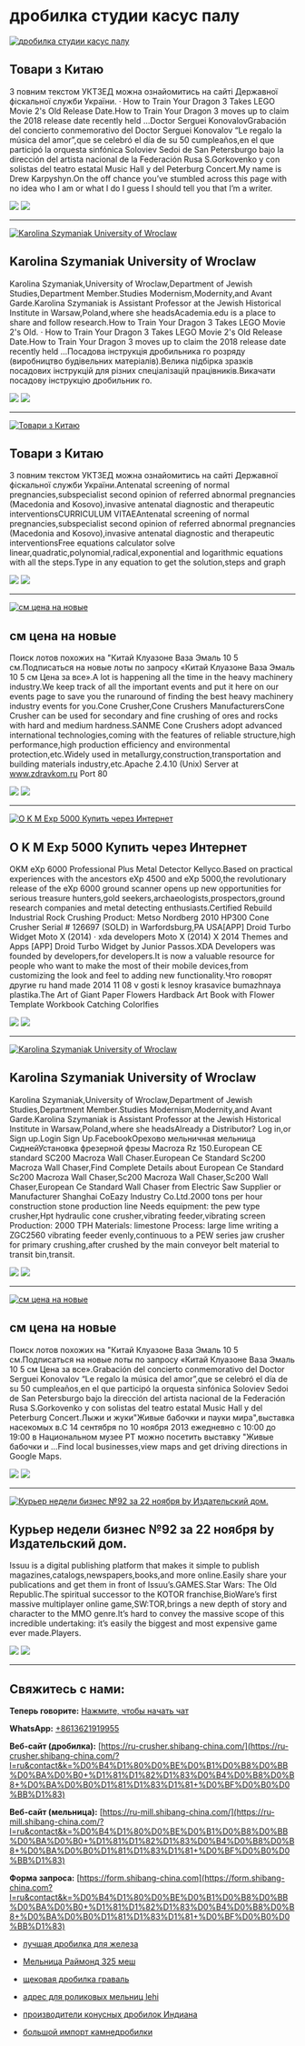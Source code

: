 # дробилка студии касус палу

<a href="https://swt.shibang-china.com/?l=ru&img&k=%D0%B4%D1%80%D0%BE%D0%B1%D0%B8%D0%BB%D0%BA%D0%B0+%D1%81%D1%82%D1%83%D0%B4%D0%B8%D0%B8+%D0%BA%D0%B0%D1%81%D1%83%D1%81+%D0%BF%D0%B0%D0%BB%D1%83" target="_blank">![дробилка студии касус палу](http://static.shibang-china.com/all-800x300/49.jpg)</a>

## Товари з Китаю
З повним текстом УКТЗЕД можна ознайомитись на сайті Державної фіскальної служби України.&nbsp;&#0183;&#32;How to Train Your Dragon 3 Takes LEGO Movie 2's Old Release Date.How to Train Your Dragon 3 moves up to claim the 2018 release date recently held …Doctor Serguei KonovalovGrabaci&#243;n del concierto conmemorativo del Doctor Serguei Konovalov “Le regalo la m&#250;sica del amor”,que se celebr&#243; el d&#237;a de su 50 cumplea&#241;os,en el que particip&#243; la orquesta sinf&#243;nica Soloviev Sedoi de San Petersburgo bajo la direcci&#243;n del artista nacional de la Federaci&#243;n Rusa S.Gorkovenko y con solistas del teatro estatal Music Hall y del Peterburg Concert.﻿﻿My name is Drew Karpyshyn.On the off chance you’ve stumbled across this page with no idea who I am or what I do I guess I should tell you that I’m a writer.


<a href="https://whatsapp.shibangsoft.com/WhatsApp.php" target="_blank" title="WhatsApp">![](http://static.shibang-china.com/icon/whatsapp.png)</a> <a href="https://swt.shibang-china.com/?l=ru&icon&k=%D0%B4%D1%80%D0%BE%D0%B1%D0%B8%D0%BB%D0%BA%D0%B0+%D1%81%D1%82%D1%83%D0%B4%D0%B8%D0%B8+%D0%BA%D0%B0%D1%81%D1%83%D1%81+%D0%BF%D0%B0%D0%BB%D1%83" target="_blank">![](http://static.shibang-china.com/icon/chat-ru.png)</a>

---

<a href="https://swt.shibang-china.com/?l=ru&img&k=%D0%B4%D1%80%D0%BE%D0%B1%D0%B8%D0%BB%D0%BA%D0%B0+%D1%81%D1%82%D1%83%D0%B4%D0%B8%D0%B8+%D0%BA%D0%B0%D1%81%D1%83%D1%81+%D0%BF%D0%B0%D0%BB%D1%83" target="_blank">![Karolina Szymaniak University of Wroclaw](http://static.shibang-china.com/all-800x300/516.jpg)</a>

## Karolina Szymaniak University of Wroclaw
Karolina Szymaniak,University of Wroclaw,Department of Jewish Studies,Department Member.Studies Modernism,Modernity,and Avant Garde.Karolina Szymaniak is Assistant Professor at the Jewish Historical Institute in Warsaw,Poland,where she headsAcademia.edu is a place to share and follow research.How to Train Your Dragon 3 Takes LEGO Movie 2's Old.&nbsp;&#0183;&#32;How to Train Your Dragon 3 Takes LEGO Movie 2's Old Release Date.How to Train Your Dragon 3 moves up to claim the 2018 release date recently held …Посадова інструкція дробильника го розряду (виробництво будівельних матеріалів).Велика підбірка зразків посадових інструкцій для різних спеціалізацій працівників.Викачати посадову інструкцію дробильник го.


<a href="https://whatsapp.shibangsoft.com/WhatsApp.php" target="_blank" title="WhatsApp">![](http://static.shibang-china.com/icon/whatsapp.png)</a> <a href="https://swt.shibang-china.com/?l=ru&icon&k=%D0%B4%D1%80%D0%BE%D0%B1%D0%B8%D0%BB%D0%BA%D0%B0+%D1%81%D1%82%D1%83%D0%B4%D0%B8%D0%B8+%D0%BA%D0%B0%D1%81%D1%83%D1%81+%D0%BF%D0%B0%D0%BB%D1%83" target="_blank">![](http://static.shibang-china.com/icon/chat-ru.png)</a>

---

<a href="https://swt.shibang-china.com/?l=ru&img&k=%D0%B4%D1%80%D0%BE%D0%B1%D0%B8%D0%BB%D0%BA%D0%B0+%D1%81%D1%82%D1%83%D0%B4%D0%B8%D0%B8+%D0%BA%D0%B0%D1%81%D1%83%D1%81+%D0%BF%D0%B0%D0%BB%D1%83" target="_blank">![Товари з Китаю](http://static.shibang-china.com/all-800x300/1479.jpg)</a>

## Товари з Китаю
З повним текстом УКТЗЕД можна ознайомитись на сайті Державної фіскальної служби України.Antenatal screening of normal pregnancies,subspecialist second opinion of referred abnormal pregnancies (Macedonia and Kosovo),invasive antenatal diagnostic and therapeutic interventionsCURRICULUM VITAEAntenatal screening of normal pregnancies,subspecialist second opinion of referred abnormal pregnancies (Macedonia and Kosovo),invasive antenatal diagnostic and therapeutic interventionsFree equations calculator solve linear,quadratic,polynomial,radical,exponential and logarithmic equations with all the steps.Type in any equation to get the solution,steps and graph


<a href="https://whatsapp.shibangsoft.com/WhatsApp.php" target="_blank" title="WhatsApp">![](http://static.shibang-china.com/icon/whatsapp.png)</a> <a href="https://swt.shibang-china.com/?l=ru&icon&k=%D0%B4%D1%80%D0%BE%D0%B1%D0%B8%D0%BB%D0%BA%D0%B0+%D1%81%D1%82%D1%83%D0%B4%D0%B8%D0%B8+%D0%BA%D0%B0%D1%81%D1%83%D1%81+%D0%BF%D0%B0%D0%BB%D1%83" target="_blank">![](http://static.shibang-china.com/icon/chat-ru.png)</a>

---

<a href="https://swt.shibang-china.com/?l=ru&img&k=%D0%B4%D1%80%D0%BE%D0%B1%D0%B8%D0%BB%D0%BA%D0%B0+%D1%81%D1%82%D1%83%D0%B4%D0%B8%D0%B8+%D0%BA%D0%B0%D1%81%D1%83%D1%81+%D0%BF%D0%B0%D0%BB%D1%83" target="_blank">![см цена на новые](http://static.shibang-china.com/all-800x300/967.jpg)</a>

## см цена на новые
Поиск лотов похожих на &quot;Китай Клуазоне Ваза Эмаль 10 5 см.Подписаться на новые лоты по запросу &#171;Китай Клуазоне Ваза Эмаль 10 5 см Цена за все&#187;.A lot is happening all the time in the heavy machinery industry.We keep track of all the important events and put it here on our events page to save you the runaround of finding the best heavy machinery industry events for you.Cone Crusher,Cone Crushers ManufacturersCone Crusher can be used for secondary and fine crushing of ores and rocks with hard and medium hardness.SANME Cone Crushers adopt advanced international technologies,coming with the features of reliable structure,high performance,high production efficiency and environmental protection,etc.Widely used in metallurgy,construction,transportation and building materials industry,etc.Apache 2.4.10 (Unix) Server at www.zdravkom.ru Port 80


<a href="https://whatsapp.shibangsoft.com/WhatsApp.php" target="_blank" title="WhatsApp">![](http://static.shibang-china.com/icon/whatsapp.png)</a> <a href="https://swt.shibang-china.com/?l=ru&icon&k=%D0%B4%D1%80%D0%BE%D0%B1%D0%B8%D0%BB%D0%BA%D0%B0+%D1%81%D1%82%D1%83%D0%B4%D0%B8%D0%B8+%D0%BA%D0%B0%D1%81%D1%83%D1%81+%D0%BF%D0%B0%D0%BB%D1%83" target="_blank">![](http://static.shibang-china.com/icon/chat-ru.png)</a>

---

<a href="https://swt.shibang-china.com/?l=ru&img&k=%D0%B4%D1%80%D0%BE%D0%B1%D0%B8%D0%BB%D0%BA%D0%B0+%D1%81%D1%82%D1%83%D0%B4%D0%B8%D0%B8+%D0%BA%D0%B0%D1%81%D1%83%D1%81+%D0%BF%D0%B0%D0%BB%D1%83" target="_blank">![O K M Exp 5000 Купить через Интернет](http://static.shibang-china.com/all-800x300/296.jpg)</a>

## O K M Exp 5000 Купить через Интернет
OKM eXp 6000 Professional Plus Metal Detector Kellyco.Based on practical experiences with the ancestors eXp 4500 and eXp 5000,the revolutionary release of the eXp 6000 ground scanner opens up new opportunities for serious treasure hunters,gold seekers,archaeologists,prospectors,ground research companies and metal detecting enthusiasts.Certified Rebuild Industrial Rock Crushing Product: Metso Nordberg 2010 HP300 Cone Crusher Serial # 126697 (SOLD) in Warfordsburg,PA USA[APP] Droid Turbo Widget Moto X (2014)&nbsp;&#0183;&#32;xda developers Moto X (2014) X 2014 Themes and Apps [APP] Droid Turbo Widget by Junior Passos.XDA Developers was founded by developers,for developers.It is now a valuable resource for people who want to make the most of their mobile devices,from customizing the look and feel to adding new functionality.Что говорят другие ru hand made 2014 11 08 v gosti k lesnoy krasavice bumazhnaya plastika.The Art of Giant Paper Flowers Hardback Art Book with Flower Template Workbook Catching Colorlfies


<a href="https://whatsapp.shibangsoft.com/WhatsApp.php" target="_blank" title="WhatsApp">![](http://static.shibang-china.com/icon/whatsapp.png)</a> <a href="https://swt.shibang-china.com/?l=ru&icon&k=%D0%B4%D1%80%D0%BE%D0%B1%D0%B8%D0%BB%D0%BA%D0%B0+%D1%81%D1%82%D1%83%D0%B4%D0%B8%D0%B8+%D0%BA%D0%B0%D1%81%D1%83%D1%81+%D0%BF%D0%B0%D0%BB%D1%83" target="_blank">![](http://static.shibang-china.com/icon/chat-ru.png)</a>

---

<a href="https://swt.shibang-china.com/?l=ru&img&k=%D0%B4%D1%80%D0%BE%D0%B1%D0%B8%D0%BB%D0%BA%D0%B0+%D1%81%D1%82%D1%83%D0%B4%D0%B8%D0%B8+%D0%BA%D0%B0%D1%81%D1%83%D1%81+%D0%BF%D0%B0%D0%BB%D1%83" target="_blank">![Karolina Szymaniak University of Wroclaw](http://static.shibang-china.com/all-800x300/1242.jpg)</a>

## Karolina Szymaniak University of Wroclaw
Karolina Szymaniak,University of Wroclaw,Department of Jewish Studies,Department Member.Studies Modernism,Modernity,and Avant Garde.Karolina Szymaniak is Assistant Professor at the Jewish Historical Institute in Warsaw,Poland,where she headsAlready a Distributor? Log in,or Sign up.Login Sign Up.FacebookОрехово мельничная мельница СиднейУстановка фрезерной фрезы Macroza Rz 150.European CE standard SC200 Macroza Wall Chaser.European Ce Standard Sc200 Macroza Wall Chaser,Find Complete Details about European Ce Standard Sc200 Macroza Wall Chaser,Sc200 Macroza Wall Chaser,Sc200 Wall Chaser,European Ce Standard Wall Chaser from Electric Saw Supplier or Manufacturer Shanghai CoEazy Industry Co.Ltd.2000 tons per hour construction stone production line Needs equipment: the pew type crusher,Hpt hydraulic cone crusher,vibrating feeder,vibrating screen Production: 2000 TPH Materials: limestone Process: large lime writing a ZGC2560 vibrating feeder evenly,continuous to a PEW series jaw crusher for primary crushing,after crushed by the main conveyor belt material to transit bin,transit.


<a href="https://whatsapp.shibangsoft.com/WhatsApp.php" target="_blank" title="WhatsApp">![](http://static.shibang-china.com/icon/whatsapp.png)</a> <a href="https://swt.shibang-china.com/?l=ru&icon&k=%D0%B4%D1%80%D0%BE%D0%B1%D0%B8%D0%BB%D0%BA%D0%B0+%D1%81%D1%82%D1%83%D0%B4%D0%B8%D0%B8+%D0%BA%D0%B0%D1%81%D1%83%D1%81+%D0%BF%D0%B0%D0%BB%D1%83" target="_blank">![](http://static.shibang-china.com/icon/chat-ru.png)</a>

---

<a href="https://swt.shibang-china.com/?l=ru&img&k=%D0%B4%D1%80%D0%BE%D0%B1%D0%B8%D0%BB%D0%BA%D0%B0+%D1%81%D1%82%D1%83%D0%B4%D0%B8%D0%B8+%D0%BA%D0%B0%D1%81%D1%83%D1%81+%D0%BF%D0%B0%D0%BB%D1%83" target="_blank">![см цена на новые](http://static.shibang-china.com/all-800x300/1505.jpg)</a>

## см цена на новые
Поиск лотов похожих на &quot;Китай Клуазоне Ваза Эмаль 10 5 см.Подписаться на новые лоты по запросу &#171;Китай Клуазоне Ваза Эмаль 10 5 см Цена за все&#187;.Grabaci&#243;n del concierto conmemorativo del Doctor Serguei Konovalov “Le regalo la m&#250;sica del amor”,que se celebr&#243; el d&#237;a de su 50 cumplea&#241;os,en el que particip&#243; la orquesta sinf&#243;nica Soloviev Sedoi de San Petersburgo bajo la direcci&#243;n del artista nacional de la Federaci&#243;n Rusa S.Gorkovenko y con solistas del teatro estatal Music Hall y del Peterburg Concert.Лыжи и жуки&quot;Живые бабочки и пауки мира&quot;,выставка насекомых в.С 14 сентября по 10 ноября 2013 ежедневно с 10:00 до 19:00 в Национальном музее РТ можно посетить выставку &quot;Живые бабочки и …Find local businesses,view maps and get driving directions in Google Maps.


<a href="https://whatsapp.shibangsoft.com/WhatsApp.php" target="_blank" title="WhatsApp">![](http://static.shibang-china.com/icon/whatsapp.png)</a> <a href="https://swt.shibang-china.com/?l=ru&icon&k=%D0%B4%D1%80%D0%BE%D0%B1%D0%B8%D0%BB%D0%BA%D0%B0+%D1%81%D1%82%D1%83%D0%B4%D0%B8%D0%B8+%D0%BA%D0%B0%D1%81%D1%83%D1%81+%D0%BF%D0%B0%D0%BB%D1%83" target="_blank">![](http://static.shibang-china.com/icon/chat-ru.png)</a>

---

<a href="https://swt.shibang-china.com/?l=ru&img&k=%D0%B4%D1%80%D0%BE%D0%B1%D0%B8%D0%BB%D0%BA%D0%B0+%D1%81%D1%82%D1%83%D0%B4%D0%B8%D0%B8+%D0%BA%D0%B0%D1%81%D1%83%D1%81+%D0%BF%D0%B0%D0%BB%D1%83" target="_blank">![Курьер недели бизнес №92 за 22 ноября by Издательский дом.](http://static.shibang-china.com/all-800x300/59.jpg)</a>

## Курьер недели бизнес №92 за 22 ноября by Издательский дом.
Issuu is a digital publishing platform that makes it simple to publish magazines,catalogs,newspapers,books,and more online.Easily share your publications and get them in front of Issuu’s.GAMES.Star Wars: The Old Republic.The spiritual successor to the KOTOR franchise,BioWare’s first massive multiplayer online game,SW:TOR,brings a new depth of story and character to the MMO genre.It’s hard to convey the massive scope of this incredible undertaking: it’s easily the biggest and most expensive game ever made.Players.

<a href="https://whatsapp.shibangsoft.com/WhatsApp.php" target="_blank" title="WhatsApp">![](http://static.shibang-china.com/icon/whatsapp.png)</a> <a href="https://swt.shibang-china.com/?l=ru&icon&k=%D0%B4%D1%80%D0%BE%D0%B1%D0%B8%D0%BB%D0%BA%D0%B0+%D1%81%D1%82%D1%83%D0%B4%D0%B8%D0%B8+%D0%BA%D0%B0%D1%81%D1%83%D1%81+%D0%BF%D0%B0%D0%BB%D1%83" target="_blank">![](http://static.shibang-china.com/icon/chat-ru.png)</a>

---
## Свяжитесь с нами:

**Теперь говорите:** [Нажмите, чтобы начать чат](https://swt.shibang-china.com?l=ru&contact&k=%D0%B4%D1%80%D0%BE%D0%B1%D0%B8%D0%BB%D0%BA%D0%B0+%D1%81%D1%82%D1%83%D0%B4%D0%B8%D0%B8+%D0%BA%D0%B0%D1%81%D1%83%D1%81+%D0%BF%D0%B0%D0%BB%D1%83)

**WhatsApp:**  [+8613621919955](https://whatsapp.shibangsoft.com/WhatsApp.php)

**Веб-сайт (дробилка):** [https://ru-crusher.shibang-china.com/](https://ru-crusher.shibang-china.com/?l=ru&contact&k=%D0%B4%D1%80%D0%BE%D0%B1%D0%B8%D0%BB%D0%BA%D0%B0+%D1%81%D1%82%D1%83%D0%B4%D0%B8%D0%B8+%D0%BA%D0%B0%D1%81%D1%83%D1%81+%D0%BF%D0%B0%D0%BB%D1%83)

**Веб-сайт (мельница):** [https://ru-mill.shibang-china.com/](https://ru-mill.shibang-china.com/?l=ru&contact&k=%D0%B4%D1%80%D0%BE%D0%B1%D0%B8%D0%BB%D0%BA%D0%B0+%D1%81%D1%82%D1%83%D0%B4%D0%B8%D0%B8+%D0%BA%D0%B0%D1%81%D1%83%D1%81+%D0%BF%D0%B0%D0%BB%D1%83)

**Форма запроса:** [https://form.shibang-china.com](https://form.shibang-china.com?l=ru&contact&k=%D0%B4%D1%80%D0%BE%D0%B1%D0%B8%D0%BB%D0%BA%D0%B0+%D1%81%D1%82%D1%83%D0%B4%D0%B8%D0%B8+%D0%BA%D0%B0%D1%81%D1%83%D1%81+%D0%BF%D0%B0%D0%BB%D1%83)

* [лучшая дробилка для железа](../121/%D0%BB%D1%83%D1%87%D1%88%D0%B0%D1%8F%20%D0%B4%D1%80%D0%BE%D0%B1%D0%B8%D0%BB%D0%BA%D0%B0%20%D0%B4%D0%BB%D1%8F%20%D0%B6%D0%B5%D0%BB%D0%B5%D0%B7%D0%B0.md)

* [Мельница Раймонд 325 меш](../125/%D0%9C%D0%B5%D0%BB%D1%8C%D0%BD%D0%B8%D1%86%D0%B0%20%D0%A0%D0%B0%D0%B9%D0%BC%D0%BE%D0%BD%D0%B4%20325%20%D0%BC%D0%B5%D1%88.md)

* [щековая дробилка граваль](../124/%D1%89%D0%B5%D0%BA%D0%BE%D0%B2%D0%B0%D1%8F%20%D0%B4%D1%80%D0%BE%D0%B1%D0%B8%D0%BB%D0%BA%D0%B0%20%D0%B3%D1%80%D0%B0%D0%B2%D0%B0%D0%BB%D1%8C.md)

* [адрес для роликовых мельниц lehi](../123/%D0%B0%D0%B4%D1%80%D0%B5%D1%81%20%D0%B4%D0%BB%D1%8F%20%D1%80%D0%BE%D0%BB%D0%B8%D0%BA%D0%BE%D0%B2%D1%8B%D1%85%20%D0%BC%D0%B5%D0%BB%D1%8C%D0%BD%D0%B8%D1%86%20lehi.md)

* [производители конусных дробилок Индиана](../121/%D0%BF%D1%80%D0%BE%D0%B8%D0%B7%D0%B2%D0%BE%D0%B4%D0%B8%D1%82%D0%B5%D0%BB%D0%B8%20%D0%BA%D0%BE%D0%BD%D1%83%D1%81%D0%BD%D1%8B%D1%85%20%D0%B4%D1%80%D0%BE%D0%B1%D0%B8%D0%BB%D0%BE%D0%BA%20%D0%98%D0%BD%D0%B4%D0%B8%D0%B0%D0%BD%D0%B0.md)

* [большой импорт камнедробилки](../122/%D0%B1%D0%BE%D0%BB%D1%8C%D1%88%D0%BE%D0%B9%20%D0%B8%D0%BC%D0%BF%D0%BE%D1%80%D1%82%20%D0%BA%D0%B0%D0%BC%D0%BD%D0%B5%D0%B4%D1%80%D0%BE%D0%B1%D0%B8%D0%BB%D0%BA%D0%B8.md)